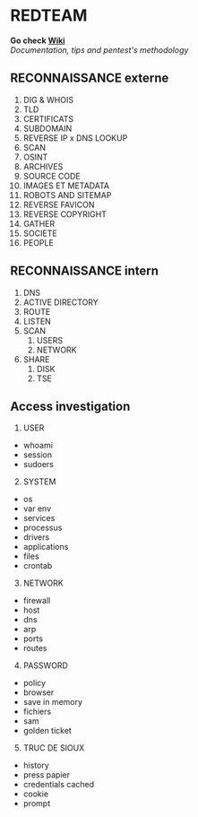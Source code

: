 # REDTEAM 
**Go check [Wiki](https://github.com/33gl00/redTEAM/wiki)**  
_Documentation, tips and pentest's methodology_   

   
## RECONNAISSANCE externe
1. DIG & WHOIS
2. TLD
3. CERTIFICATS
4. SUBDOMAIN
5. REVERSE IP x DNS LOOKUP
6. SCAN
7. OSINT
8. ARCHIVES
9. SOURCE CODE
10. IMAGES ET METADATA
11. ROBOTS AND SITEMAP
12. REVERSE FAVICON
13. REVERSE COPYRIGHT
14. GATHER
15. SOCIETE
16. PEOPLE
    
## RECONNAISSANCE intern
1. DNS
2. ACTIVE DIRECTORY
3. ROUTE
4. LISTEN
5. SCAN
    1. USERS
    2. NETWORK
6. SHARE
    1. DISK
    2. TSE

## Access investigation

1. USER
- whoami
- session
- sudoers
2. SYSTEM
- os
- var env
- services
- processus
- drivers
- applications
- files
- crontab
3. NETWORK
- firewall
- host
- dns
- arp
- ports
- routes
4. PASSWORD
- policy
- browser
- save in memory
- fichiers
- sam
- golden ticket
5. TRUC DE SIOUX
- history
- press papier
- credentials cached
- cookie
- prompt
